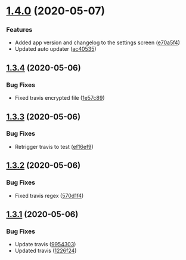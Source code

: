 # [1.4.0](https://github.com/pct-org/native-app/compare/v1.3.4...v1.4.0) (2020-05-07)


### Features

* Added app version and changelog to the settings screen ([e70a5f4](https://github.com/pct-org/native-app/commit/e70a5f4560bf7d5d2aafba9492ff4f67590aed6d))
* Updated auto updater ([ac40535](https://github.com/pct-org/native-app/commit/ac405358507857d1f460962f409ed35e69ebfd7c))



## [1.3.4](https://github.com/pct-org/native-app/compare/v1.3.3...v1.3.4) (2020-05-06)


### Bug Fixes

* Fixed travis encrypted file ([1e57c89](https://github.com/pct-org/native-app/commit/1e57c89bfc1c815dd8a80f156968dbac0234fb01))



## [1.3.3](https://github.com/pct-org/native-app/compare/v1.3.2...v1.3.3) (2020-05-06)


### Bug Fixes

* Retrigger travis to test ([ef16ef9](https://github.com/pct-org/native-app/commit/ef16ef9bb798d441bbb77cb2ef319890da98b6ad))



## [1.3.2](https://github.com/pct-org/native-app/compare/v1.3.1...v1.3.2) (2020-05-06)


### Bug Fixes

* Fixed travis regex ([570d1f4](https://github.com/pct-org/native-app/commit/570d1f4bd76c63ab511ae2597cd38aa0c7b89c25))



## [1.3.1](https://github.com/pct-org/native-app/compare/v1.2.3...v1.3.1) (2020-05-06)


### Bug Fixes

* Update travis ([9954303](https://github.com/pct-org/native-app/commit/9954303aaa1e0d7509a168a261a4034e2986f47a))
* Updated travis ([1226f24](https://github.com/pct-org/native-app/commit/1226f24df411884a63c7bc0edf8df11c7083f47b))




